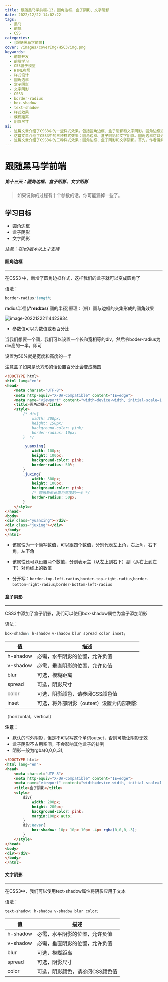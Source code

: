 ```yaml
---
title: 跟随黑马学前端-13，圆角边框、盒子阴影、文字阴影
date: 2022/12/22 14:02:22
tags:
  - 黑马
  - 前端
  - CSS
categories:
  - [跟随黑马学前端]
cover: /images/coverImg/H5C3/img.png
keywords:
  - 前端开发
  - 前端学习
  - CSS盒子模型
  - HTML布局
  - 样式设计
  - 圆角边框
  - 盒子阴影
  - 文字阴影
  - CSS3
  - border-radius
  - box-shadow
  - text-shadow
  - 样式效果
  - 模糊距离
  - 阴影尺寸
ai:
  - 这篇文章介绍了CSS3中的一些样式效果，包括圆角边框、盒子阴影和文字阴影。圆角边框通过`border-radius`属性创建，可以实现各种形状的圆角。盒子阴影可以使用`box-shadow`属性添加，具有多个参数来控制阴影的位置、大小和颜色。文字阴影则可以通过`text-shadow`属性为文本添加阴影效果。这些样式效果可以增强网页的视觉吸引力，但需要注意它们在IE9版本以上才能正常显示。
  - 这篇文章介绍了CSS3中的三种样式效果：圆角边框、盒子阴影和文字阴影。圆角边框可以通过`border-radius`属性创建，允许设置半径值以实现不同的圆角效果。盒子阴影可以通过`box-shadow`属性添加，提供了控制阴影的多个参数，如水平和垂直位置、模糊距离和颜色。文字阴影使用`text-shadow`属性，可为文本添加阴影效果，也支持多个参数，包括位置、模糊距离和颜色。这些样式效果可以提高网页的视觉吸引力和创意。需要注意的是，这些效果在IE9版本以上才得到支持。
  - 这篇文章介绍了CSS3中的三种样式效果：圆角边框、盒子阴影和文字阴影。首先，作者讲解了如何使用`border-radius`属性创建圆角边框，包括设置半径值和应用于不同角的半径。接下来，文章介绍了如何使用`box-shadow`属性为盒子添加阴影效果，包括水平和垂直阴影位置、模糊距离、阴影尺寸和颜色的设置。最后，作者讨论了如何使用`text-shadow`属性为文本添加阴影效果，包括水平和垂直阴影位置、模糊距离和颜色的设置。这些样式效果可以用于美化网页，增加吸引力和创意。需要注意的是，这些效果在IE9版本以上才得到支持。
---
```

# 跟随黑马学前端

##### 第十三天：圆角边框、盒子阴影、文字阴影

> 如果说你的过程有十个参数的话，你可能漏掉一些了。



## 学习目标

* 圆角边框
* 盒子阴影
* 文字阴影

<em>注意：在ie9版本以上才支持</em>



#### 圆角边框

---

在CSS3 中，新增了圆角边框样式，这样我们的盒子就可以变成圆角了

语法：

~~~CSS
border-radius:length;
~~~

radius半径(**/'reɪdɪəs/** 圆的半径)原理：（椭）圆与边框的交集形成的圆角效果

![image-20221222114423934](./跟随黑马学前端-13.assets/borderredius.png)

* 参数值可以为数值或者百分比

当我们想要一个圆，我们可以设置一个长和宽相等的div，然后令boder-radius为div高的一半，即可

设置为50%就是宽度和高度的一半

注意盒子如果是长方形的话设置百分比会变成椭圆

~~~HTML
<!DOCTYPE html>
<html lang="en">
<head>
    <meta charset="UTF-8">
    <meta http-equiv="X-UA-Compatible" content="IE=edge">
    <meta name="viewport" content="width=device-width, initial-scale=1.0">
    <title>圆角边框</title>
    <style>
        /* div{
            width: 300px;
            height: 150px;
            background-color: pink;
            border-radius: 10px;
        }  */

        .yuanxing{
            width: 100px;
            height: 100px;
            background-color: pink;
            border-radius: 50%;
        }
        .juxing{
            width: 300px;
            height: 100px;
            background-color: pink;
            /* 圆角矩形设置为高度的一半 */
            border-radius: 50px;
        }
    </style>
</head>
<body>
<div class="yuanxing"></div>
<div class="juxing"></div>
</body>
</html>
~~~

* 该属性为一个简写数值，可以跟四个数值，分别代表左上角，右上角，右下角，左下角

* 该属性还可以设置两个数值，分别表示主（从左上到右下）副（从右上到左下）对角线上的数值

* 分开写：`border-top-left-radius`,`border-top-right-radius`,`border-bottom-right-radius`,`border-bottom-left-radius`



#### 盒子阴影

---

CSS3中添加了盒子阴影，我们可以使用box-shadow属性为盒子添加阴影

语法：

~~~CSS
box-shadow: h-shadow v-shadow blur spread color inset;
~~~

| 值       | 描述                                     |
| -------- | ---------------------------------------- |
| h-shadow | 必需，水平阴影的位置，允许负值           |
| v-shadow | 必需，垂直阴影的位置，允许负值           |
| blur     | 可选，模糊距离                           |
| spread   | 可选，阴影尺寸                           |
| color    | 可选，阴影颜色，请参阅CSS颜色值          |
| inset    | 可选，将外部阴影（outset）设置为内部阴影 |

（horizontal，vertical）

**注意：**

* 默认的时外阴影，但是不可以写这个单词outset，否则可能让阴影无效
* 盒子阴影不占用空间，不会影响其他盒子的排列
* 阴影一般为rgba(0,0,0,.3);

~~~HTML
<!DOCTYPE html>
<html lang="en">
<head>
    <meta charset="UTF-8">
    <meta http-equiv="X-UA-Compatible" content="IE=edge">
    <meta name="viewport" content="width=device-width, initial-scale=1.0">
    <title>盒子阴影</title>
    <style>
        div{
            width: 200px;
            height: 200px;
            background-color: pink;
            margin:100px auto;
        }
        div:hover{
            box-shadow: 10px 10px 10px -4px rgba(0,0,0,.3);
        }
    </style>
</head>
<body>
<div></div>
</body>
</html>
~~~



#### 文字阴影

---

在CSS3中，我们可以使用text-shadow属性将阴影应用于文本

语法：

~~~CSS
text-shadow: h-shadow v-shadow blur color;
~~~

| 值       | 描述                            |
| -------- | ------------------------------- |
| h-shadow | 必需，水平阴影的位置，允许负值  |
| v-shadow | 必需，垂直阴影的位置，允许负值  |
| blur     | 可选，模糊距离                  |
| spread   | 可选，阴影尺寸                  |
| color    | 可选，阴影颜色，请参阅CSS颜色值 |
